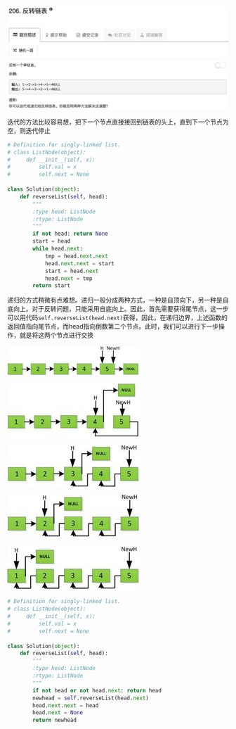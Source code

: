 ![](./problem.png)

迭代的方法比较容易想，把下一个节点直接接回到链表的头上，直到下一个节点为空，则迭代停止

```python
# Definition for singly-linked list.
# class ListNode(object):
#     def __init__(self, x):
#         self.val = x
#         self.next = None

class Solution(object):
    def reverseList(self, head):
        """
        :type head: ListNode
        :rtype: ListNode
        """
        if not head: return None
        start = head
        while head.next:
            tmp = head.next.next
            head.next.next = start
            start = head.next
            head.next = tmp
        return start
```

递归的方式稍微有点难想。递归一般分成两种方式，一种是自顶向下，另一种是自底向上。对于反转问题，只能采用自底向上。因此，首先需要获得尾节点，这一步可以用代码`self.reverseList(head.next)`获得，因此，在递归边界，上述函数的返回值指向尾节点，而head指向倒数第二个节点。此时，我们可以进行下一步操作，就是将这两个节点进行交换

![WechatIMG1](./WechatIMG1.jpeg)

![WechatIMG1](./WechatIMG2.jpeg)

![WechatIMG1](./WechatIMG3.jpeg)

![WechatIMG1](./WechatIMG4.jpeg)

![WechatIMG1](./WechatIMG5.jpeg)

```python
# Definition for singly-linked list.
# class ListNode(object):
#     def __init__(self, x):
#         self.val = x
#         self.next = None

class Solution(object):
    def reverseList(self, head):
        """
        :type head: ListNode
        :rtype: ListNode
        """
        if not head or not head.next: return head
        newhead = self.reverseList(head.next)
        head.next.next = head
        head.next = None
        return newhead
```

